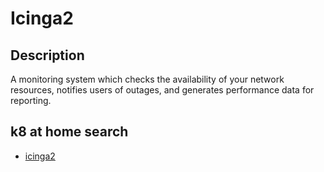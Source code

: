 # Icinga2

## Description

A monitoring system which checks the availability of your network resources, notifies users of outages, and generates performance data for reporting.

## k8 at home search

- [icinga2](https://nanne.dev/k8s-at-home-search/#/icinga2)
